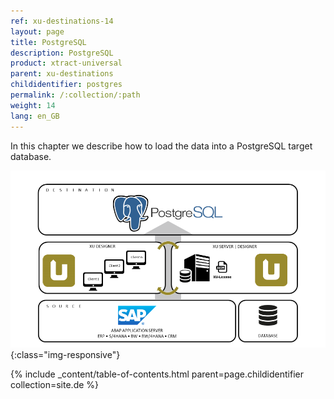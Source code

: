 ```yaml
---
ref: xu-destinations-14
layout: page
title: PostgreSQL
description: PostgreSQL
product: xtract-universal
parent: xu-destinations
childidentifier: postgres
permalink: /:collection/:path
weight: 14
lang: en_GB
---
```


In this chapter we describe how to load the data into a PostgreSQL target database.

![PostgreSQL](/img/content/xu/postgreSQL_architecture.png){:class="img-responsive"}

{% include _content/table-of-contents.html parent=page.childidentifier collection=site.de %}
